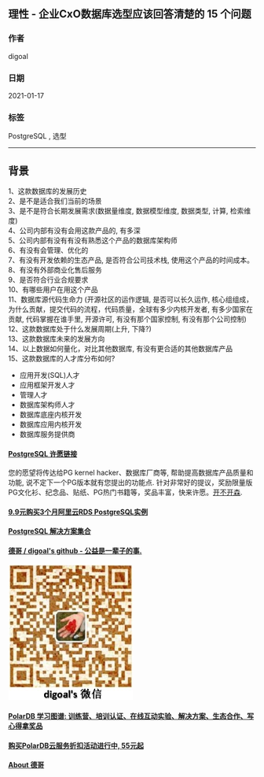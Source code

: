 ## 理性 - 企业CxO数据库选型应该回答清楚的 15 个问题   
            
### 作者            
digoal            
            
### 日期            
2021-01-17            
            
### 标签            
PostgreSQL , 选型      
            
----            
            
## 背景         
1、这款数据库的发展历史  
2、是不是适合我们当前的场景  
3、是不是符合长期发展需求(数据量维度, 数据模型维度, 数据类型, 计算, 检索维度)  
4、公司内部有没有会用这款产品的, 有多深  
5、公司内部有没有有没有熟悉这个产品的数据库架构师  
6、有没有会管理、优化的  
7、有没有开发依赖的生态产品, 是否符合公司技术栈, 使用这个产品的时间成本。     
8、有没有外部商业化售后服务  
9、是否符合行业合规要求  
10、有哪些用户在用这个产品  
11、数据库源代码生命力 (开源社区的运作逻辑, 是否可以长久运作, 核心组组成，为什么贡献，提交代码的流程，代码质量，全球有多少内核开发者, 有多少国家在贡献, 代码掌握在谁手里, 开源许可, 有没有那个国家控制, 有没有那个公司控制)  
12、这款数据库处于什么发展周期(上升, 下降?)  
13、这款数据库未来的发展方向  
14、以上数据如何量化，对比其他数据库, 有没有更合适的其他数据库产品  
15、这款数据库的人才库分布如何?  
- 应用开发(SQL)人才  
- 应用框架开发人才  
- 管理人才  
- 数据库架构师人才  
- 数据库底座内核开发  
- 数据库应用内核开发  
- 数据库服务提供商  
   
  
#### [PostgreSQL 许愿链接](https://github.com/digoal/blog/issues/76 "269ac3d1c492e938c0191101c7238216")
您的愿望将传达给PG kernel hacker、数据库厂商等, 帮助提高数据库产品质量和功能, 说不定下一个PG版本就有您提出的功能点. 针对非常好的提议，奖励限量版PG文化衫、纪念品、贴纸、PG热门书籍等，奖品丰富，快来许愿。[开不开森](https://github.com/digoal/blog/issues/76 "269ac3d1c492e938c0191101c7238216").  
  
  
#### [9.9元购买3个月阿里云RDS PostgreSQL实例](https://www.aliyun.com/database/postgresqlactivity "57258f76c37864c6e6d23383d05714ea")
  
  
#### [PostgreSQL 解决方案集合](https://yq.aliyun.com/topic/118 "40cff096e9ed7122c512b35d8561d9c8")
  
  
#### [德哥 / digoal's github - 公益是一辈子的事.](https://github.com/digoal/blog/blob/master/README.md "22709685feb7cab07d30f30387f0a9ae")
  
  
![digoal's wechat](../pic/digoal_weixin.jpg "f7ad92eeba24523fd47a6e1a0e691b59")
  
  
#### [PolarDB 学习图谱: 训练营、培训认证、在线互动实验、解决方案、生态合作、写心得拿奖品](https://www.aliyun.com/database/openpolardb/activity "8642f60e04ed0c814bf9cb9677976bd4")
  
  
#### [购买PolarDB云服务折扣活动进行中, 55元起](https://www.aliyun.com/activity/new/polardb-yunparter?userCode=bsb3t4al "e0495c413bedacabb75ff1e880be465a")
  
  
#### [About 德哥](https://github.com/digoal/blog/blob/master/me/readme.md "a37735981e7704886ffd590565582dd0")
  
